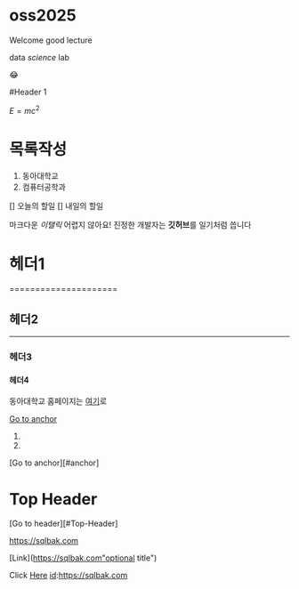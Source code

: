 # oss2025
Welcome
good lecture

data *science* lab

😂

#Header 1

$E = mc^2$

# 목록작성
1. 동아대학교
2. 컴퓨터공학과

[] 오늘의 할일
[] 내일의 할일

마크다운 *이탤릭* 어렵지 않아요!
진정한 개발자는 **깃허브**를 일기처럼 씁니다

# 헤더1
=====================
## 헤더2
---------------------
### 헤더3
#### 헤더4

동아대학교 홈페이지는 [여기](https://www.donga.ac.kr/kor/Main.do)로

[id]:logo.png"Title"

<a id="anchor"></a>
[Go to anchor](#anchor)

1.
2.


<a id="anchor"></a>
[Go to anchor][#anchor]

# Top Header
[Go to header][#Top-Header]

https://sqlbak.com

[Link](https://sqlbak.com"optional title")

Click [Here][id]
[id]:https://sqlbak.com
